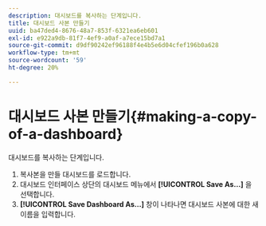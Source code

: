 ```yaml
---
description: 대시보드를 복사하는 단계입니다.
title: 대시보드 사본 만들기
uuid: ba47ded4-8676-48a7-853f-6321ea6eb601
exl-id: e922a9db-81f7-4ef9-a0af-a7ece15bd7a1
source-git-commit: d9df90242ef96188f4e4b5e6d04cfef196b0a628
workflow-type: tm+mt
source-wordcount: '59'
ht-degree: 20%

---
```


# 대시보드 사본 만들기{#making-a-copy-of-a-dashboard}

대시보드를 복사하는 단계입니다.

1. 복사본을 만들 대시보드를 로드합니다.
1. 대시보드 인터페이스 상단의 대시보드 메뉴에서 **[!UICONTROL Save As…]** 을 선택합니다.
1. **[!UICONTROL Save Dashboard As…]** 창이 나타나면 대시보드 사본에 대한 새 이름을 입력합니다.
